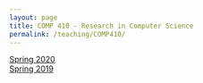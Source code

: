 ```yaml
---
layout: page
title: COMP 410 - Research in Computer Science
permalink: /teaching/COMP410/
---
```




[Spring 2020](/teaching/COMP410/comp410-syllabus-sp20.pdf)  
[Spring 2019](/teaching/COMP410/comp410-syllabus-sp19.pdf)  
